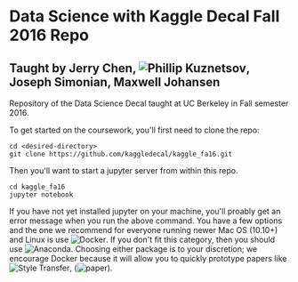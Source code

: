 # Data Science with Kaggle Decal Fall 2016 Repo
## Taught by Jerry Chen, ![Phillip Kuznetsov](https://github.com/philkuz), Joseph Simonian, Maxwell Johansen
Repository of the Data Science Decal taught at UC Berkeley in Fall semester 2016. 

To get started on the coursework, you'll first need to clone the repo:
```
cd <desired-directory>
git clone https://github.com/kaggledecal/kaggle_fa16.git
```

Then you'll want to start a jupyter server from within this repo.
```
cd kaggle_fa16
jupyter notebook
```

If you have not yet installed jupyter on your machine, you'll proably get an error message when you run the above command. 
You have a few options and the one we recommend for everyone running newer Mac OS (10.10+) and Linux is use ![Docker](https://docs.docker.com/engine/installation/). If you don't fit this category, then you should use ![Anaconda](https://www.continuum.io/downloads). Choosing either package is to your discretion; we encourage Docker because it will allow you to quickly prototype papers like ![Style Transfer](https://hub.docker.com/r/kchentw/neural-style/), (![paper](http://arxiv.org/abs/1508.06576)).



